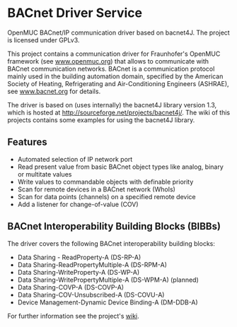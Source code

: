 # BACnet Driver Service
OpenMUC BACnet/IP communication driver based on bacnet4J. The project is licensed under GPLv3.

This project contains a communication driver for Fraunhofer's OpenMUC framework (see www.openmuc.org) that allows to communicate with BACnet communication networks. BACnet is a communication protocol mainly used in the building automation domain, specified by the American Society of Heating, Refrigerating and Air-Conditioning Engineers (ASHRAE), see www.bacnet.org for details.

The driver is based on (uses internally) the bacnet4J library version 1.3, which is hosted at http://sourceforge.net/projects/bacnet4j/. The wiki of this projects contains some examples for using the bacnet4J library.

## Features
* Automated selection of IP network port
* Read present value from basic BACnet object types like analog, binary or multitate values
* Write values to commandable objects with definable priority
* Scan for remote devices in a BACnet network (WhoIs)
* Scan for data points (channels) on a specified remote device
* Add a listener for change-of-value (COV)

## BACnet Interoperability Building Blocks (BIBBs)

The driver covers the following BACnet interoperability building blocks:

* Data Sharing - ReadProperty-A (DS-RP-A)
* Data Sharing-ReadPropertyMultiple-A (DS-RPM-A)
* Data Sharing-WriteProperty-A (DS-WP-A)
* Data Sharing-WritePropertyMultiple-A (DS-WPM-A) (planned)
* Data Sharing-COVP-A (DS-COVP-A)
* Data Sharing-COV-Unsubscribed-A (DS-COVU-A)
* Device Management-Dynamic Device Binding-A (DM-DDB-A)

For further information see the project's [wiki](https://github.com/openmucextensions/bacnet/wiki).
